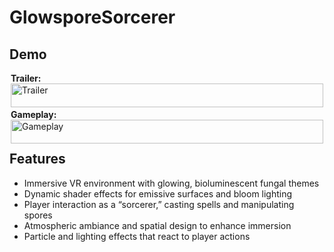 # GlowsporeSorcerer

## Demo

<div style="display: flex; justify-content: center; gap: 20px; flex-wrap: wrap;">

  <div style="flex: 1; min-width: 300px; max-width: 500px; text-align: left;">
    <b>Trailer:</b><br>
    <a href="https://www.youtube.com/watch?v=BgZIfqkDIxA">
      <img src="https://img.youtube.com/vi/BgZIfqkDIxA/0.jpg" alt="Trailer" style="width:100%; height:auto;" />
    </a>
  </div>

  <div style="flex: 1; min-width: 300px; max-width: 500px; text-align: left;">
    <b>Gameplay:</b><br>
    <a href="https://www.youtube.com/watch?v=bo4jIIpeAJE">
      <img src="https://img.youtube.com/vi/bo4jIIpeAJE/0.jpg" alt="Gameplay" style="width:100%; height:auto;" />
    </a>
  </div>

</div>

## Features

- Immersive VR environment with glowing, bioluminescent fungal themes  
- Dynamic shader effects for emissive surfaces and bloom lighting  
- Player interaction as a “sorcerer,” casting spells and manipulating spores  
- Atmospheric ambiance and spatial design to enhance immersion  
- Particle and lighting effects that react to player actions  
